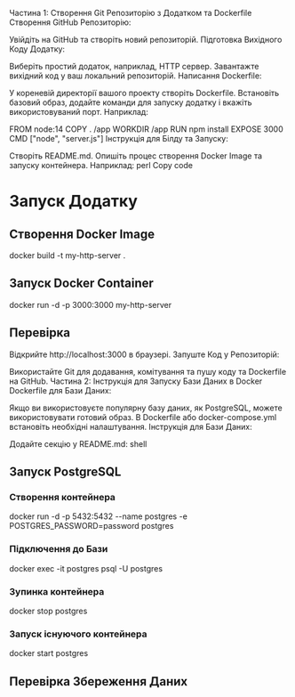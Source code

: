 Частина 1: Створення Git Репозиторію з Додатком та Dockerfile
Створення GitHub Репозиторію:

Увійдіть на GitHub та створіть новий репозиторій.
Підготовка Вихідного Коду Додатку:

Виберіть простий додаток, наприклад, HTTP сервер.
Завантажте вихідний код у ваш локальний репозиторій.
Написання Dockerfile:

У кореневій директорії вашого проекту створіть Dockerfile.
Встановіть базовий образ, додайте команди для запуску додатку і вкажіть використовуваний порт. Наприклад:

FROM node:14
COPY . /app
WORKDIR /app
RUN npm install
EXPOSE 3000
CMD ["node", "server.js"]
Інструкція для Білду та Запуску:

Створіть README.md.
Опишіть процес створення Docker Image та запуску контейнера. Наприклад:
perl
Copy code
# Запуск Додатку

## Створення Docker Image
docker build -t my-http-server .

## Запуск Docker Container
docker run -d -p 3000:3000 my-http-server

## Перевірка
Відкрийте http://localhost:3000 в браузері.
Запуште Код у Репозиторій:

Використайте Git для додавання, комітування та пушу коду та Dockerfile на GitHub.
Частина 2: Інструкція для Запуску Бази Даних в Docker
Dockerfile для Бази Даних:

Якщо ви використовуєте популярну базу даних, як PostgreSQL, можете використовувати готовий образ.
В Dockerfile або docker-compose.yml встановіть необхідні налаштування.
Інструкція для Бази Даних:

Додайте секцію у README.md:
shell

## Запуск PostgreSQL

### Створення контейнера
docker run -d -p 5432:5432 --name postgres -e POSTGRES_PASSWORD=password postgres

### Підключення до Бази
docker exec -it postgres psql -U postgres

### Зупинка контейнера
docker stop postgres

### Запуск існуючого контейнера
docker start postgres

## Перевірка Збереження Даних
